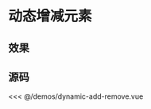 # 动态增减元素

## 效果

<ClientOnly>
  <DemoDynamicAddRemove></DemoDynamicAddRemove>
</ClientOnly>

## 源码

<<< @/demos/dynamic-add-remove.vue

